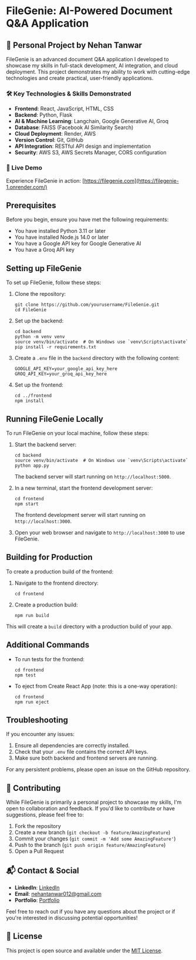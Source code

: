 # FileGenie: AI-Powered Document Q&A Application

## 🚀 Personal Project by Nehan Tanwar

FileGenie is an advanced document Q&A application I developed to showcase my skills in full-stack development, AI integration, and cloud deployment. This project demonstrates my ability to work with cutting-edge technologies and create practical, user-friendly applications.

### 🛠 Key Technologies & Skills Demonstrated
- **Frontend**: React, JavaScript, HTML, CSS
- **Backend**: Python, Flask
- **AI & Machine Learning**: Langchain, Google Generative AI, Groq
- **Database**: FAISS (Facebook AI Similarity Search)
- **Cloud Deployment**: Render, AWS
- **Version Control**: Git, GitHub
- **API Integration**: RESTful API design and implementation
- **Security**: AWS S3, AWS Secrets Manager, CORS configuration

### 🔗 Live Demo

Experience FileGenie in action: [https://filegenie.com](https://filegenie-1.onrender.com/)

## Prerequisites

Before you begin, ensure you have met the following requirements:

* You have installed Python 3.11 or later
* You have installed Node.js 14.0 or later
* You have a Google API key for Google Generative AI
* You have a Groq API key

## Setting up FileGenie

To set up FileGenie, follow these steps:

1. Clone the repository:
   ```
   git clone https://github.com/yourusername/FileGenie.git
   cd FileGenie
   ```

2. Set up the backend:
   ```
   cd backend
   python -m venv venv
   source venv/bin/activate  # On Windows use `venv\Scripts\activate`
   pip install -r requirements.txt
   ```

3. Create a `.env` file in the `backend` directory with the following content:
   ```
   GOOGLE_API_KEY=your_google_api_key_here
   GROQ_API_KEY=your_groq_api_key_here
   ```

4. Set up the frontend:
   ```
   cd ../frontend
   npm install
   ```

## Running FileGenie Locally

To run FileGenie on your local machine, follow these steps:

1. Start the backend server:
   ```
   cd backend
   source venv/bin/activate  # On Windows use `venv\Scripts\activate`
   python app.py
   ```
   The backend server will start running on `http://localhost:5000`.

2. In a new terminal, start the frontend development server:
   ```
   cd frontend
   npm start
   ```
   The frontend development server will start running on `http://localhost:3000`.

3. Open your web browser and navigate to `http://localhost:3000` to use FileGenie.

## Building for Production

To create a production build of the frontend:

1. Navigate to the frontend directory:
   ```
   cd frontend
   ```

2. Create a production build:
   ```
   npm run build
   ```

This will create a `build` directory with a production build of your app.

## Additional Commands

- To run tests for the frontend:
  ```
  cd frontend
  npm test
  ```

- To eject from Create React App (note: this is a one-way operation):
  ```
  cd frontend
  npm run eject
  ```

## Troubleshooting

If you encounter any issues:

1. Ensure all dependencies are correctly installed.
2. Check that your `.env` file contains the correct API keys.
3. Make sure both backend and frontend servers are running.

For any persistent problems, please open an issue on the GitHub repository.

## 🤝 Contributing

While FileGenie is primarily a personal project to showcase my skills, I'm open to collaboration and feedback. If you'd like to contribute or have suggestions, please feel free to:

1. Fork the repository
2. Create a new branch (`git checkout -b feature/AmazingFeature`)
3. Commit your changes (`git commit -m 'Add some AmazingFeature'`)
4. Push to the branch (`git push origin feature/AmazingFeature`)
5. Open a Pull Request

## 📬 Contact & Social

- **LinkedIn**: [LinkedIn](https://www.linkedin.com/in/yourusername/)
- **Email**: nehantanwar012@gmail.com
- **Portfolio**: [Portfolio](https://portfolio-git-main-nehan757s-projects.vercel.app/)

Feel free to reach out if you have any questions about the project or if you're interested in discussing potential opportunities!

## 📜 License

This project is open source and available under the [MIT License](LICENSE).
